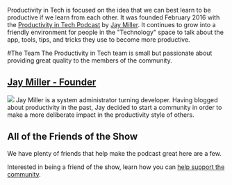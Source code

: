 Productivity in Tech is focused on the idea that we can best learn to be productive if we learn from each other. It was founded February 2016 with the [Productivity in Tech Podcast](/podcast) by [Jay Miller](#). It continues to grow into a friendly environment for people in the "Technology" space to talk about the app, tools, tips, and tricks they use to become more productive.

#The Team
The Productivity in Tech team is small but passionate about providing great quality to the members of the community.

## [Jay Miller - Founder](#)
<img class="profile-photo" src="/static/images/IMG_0411.JPG">
Jay Miller is a system administrator turning developer. Having blogged about productivity in the past, Jay decided to start a community in order to make a more deliberate impact in the productivity style of others.

## All of the Friends of the Show
We have plenty of friends that help make the podcast great
here are a few.

Interested in being a friend of the show, learn how you can
 [help support the community](/support).

